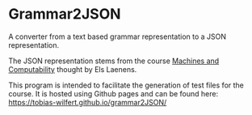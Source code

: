 # Grammar2JSON
A converter from a text based grammar representation to a JSON representation.

The JSON representation stems from the course 
[Machines and Computability](https://www.uantwerpen.be/en/study/programmes/all-programmes/bachelor-computer-science/study-programme/) 
thought by Els Laenens.

This program is intended to facilitate the generation of test files for the course. It is hosted using Github pages and can be found here:
https://tobias-wilfert.github.io/grammar2JSON/
